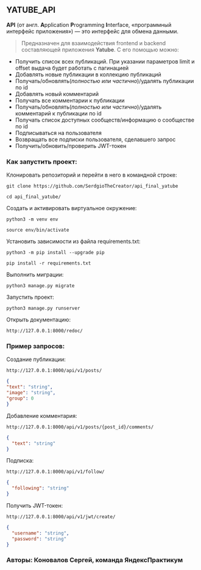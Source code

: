 ## YATUBE_API

**API** (от англ. **A**pplication **P**rogramming **I**nterface, «программный интерфейс
приложения») — это интерфейс для обмена данными.

>Предназначен для взаимодействия frontend и backend составляющей
> приложения **Yatube**. С его помощью можно:

- Получить список всех публикаций. При указании параметров limit и offset 
выдача будет работать с пагинацией
- Добавлять новые публикации в коллекцию публикаций
- Получать/обновлять(*полностью или частично*)/удалять публикации по id
- Добавлять новый комментарий
- Получать все комментарии к публикации
- Получать/обновлять(*полностью или частично*)/удалять комментарий к
публикации по id
- Получать список доступных сообществ/информацию о сообществе по id
- Подписываться на пользователя
- Возвращать все подписки пользователя, сделавшего запрос
- Получить/обновить/проверить JWT-токен

### Как запустить проект:

Клонировать репозиторий и перейти в него в командной строке:

```
git clone https://github.com/SerdgioTheCreator/api_final_yatube
```

```
cd api_final_yatube/
```

Cоздать и активировать виртуальное окружение:

```
python3 -m venv env
```

```
source env/bin/activate
```

Установить зависимости из файла requirements.txt:

```
python3 -m pip install --upgrade pip
```

```
pip install -r requirements.txt
```

Выполнить миграции:

```
python3 manage.py migrate
```

Запустить проект:

```
python3 manage.py runserver
```

Открыть документацию:

```
http://127.0.0.1:8000/redoc/
```

### Пример запросов:

Создание публикации:

```
http://127.0.0.1:8000/api/v1/posts/
```

```json
{
"text": "string",
"image": "string",
"group": 0
}
```

Добавление комментария:

```
http://127.0.0.1:8000/api/v1/posts/{post_id}/comments/
```

```json
{
  "text": "string"
}
```

Подписка:

```
http://127.0.0.1:8000/api/v1/follow/
```

```json
{
  "following": "string"
}
```

Получить JWT-токен:

```
http://127.0.0.1:8000/api/v1/jwt/create/
```

```json
{
  "username": "string",
  "password": "string"
}
```

### Авторы: Коновалов Сергей, команда ЯндексПрактикум

